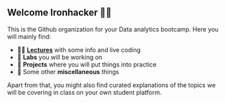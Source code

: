 ## Welcome Ironhacker 🙋‍♂️

This is the Github organization for your Data analytics bootcamp. Here you will mainly find:

- 👨‍🏫 **[Lectures](https://github.com/Ironhack-data-bcn-january-2023/lectures)** with some info and live coding
- 🧪 **Labs** you will be working on
- 📝 **Projects** where you will put things into practice
- 🤘 Some other **miscellaneous** things

Apart from that, you might also find curated explanations of the topics we will be covering in class on your own student platform.
